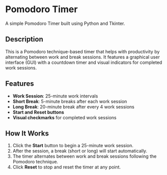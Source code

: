# Pomodoro Timer

A simple Pomodoro Timer built using Python and Tkinter.

## Description
This is a Pomodoro technique-based timer that helps with productivity by alternating between work and break sessions. It features a graphical user interface (GUI) with a countdown timer and visual indicators for completed work sessions.

## Features
- **Work Session**: 25-minute work intervals
- **Short Break**: 5-minute breaks after each work session
- **Long Break**: 20-minute break after every 4 work sessions
- **Start and Reset buttons**
- **Visual checkmarks** for completed work sessions

## How It Works
1. Click the **Start** button to begin a 25-minute work session.
2. After the session, a break (short or long) will start automatically.
3. The timer alternates between work and break sessions following the Pomodoro technique.
4. Click **Reset** to stop and reset the timer at any point.
